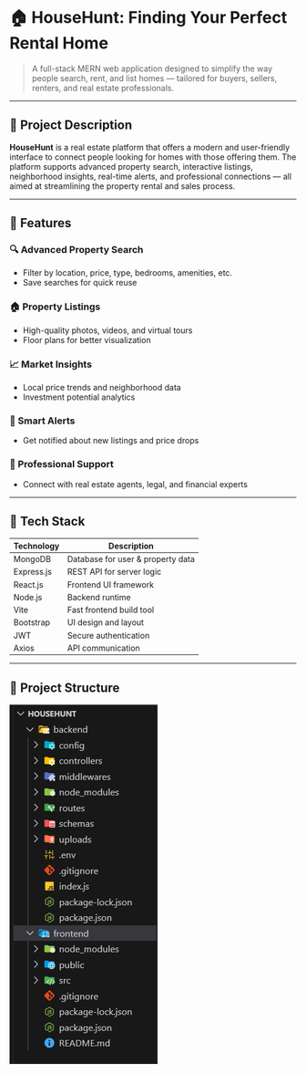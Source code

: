 # 🏠 HouseHunt: Finding Your Perfect Rental Home

> A full-stack MERN web application designed to simplify the way people search, rent, and list homes — tailored for buyers, sellers, renters, and real estate professionals.

---

## 📌 Project Description

**HouseHunt** is a real estate platform that offers a modern and user-friendly interface to connect people looking for homes with those offering them. The platform supports advanced property search, interactive listings, neighborhood insights, real-time alerts, and professional connections — all aimed at streamlining the property rental and sales process.

---

## 🚀 Features

### 🔍 Advanced Property Search
- Filter by location, price, type, bedrooms, amenities, etc.
- Save searches for quick reuse

### 🏠 Property Listings
- High-quality photos, videos, and virtual tours
- Floor plans for better visualization

### 📈 Market Insights
- Local price trends and neighborhood data
- Investment potential analytics

### 🔔 Smart Alerts
- Get notified about new listings and price drops

### 🤝 Professional Support
- Connect with real estate agents, legal, and financial experts

---

## 🧰 Tech Stack

| Technology  | Description                          |
|-------------|--------------------------------------|
| MongoDB     | Database for user & property data    |
| Express.js  | REST API for server logic            |
| React.js    | Frontend UI framework                |
| Node.js     | Backend runtime                      |
| Vite        | Fast frontend build tool             |
| Bootstrap   | UI design and layout                 |
| JWT         | Secure authentication                |
| Axios       | API communication                    |

---

## 📁 Project Structure
![structure](s.png)
